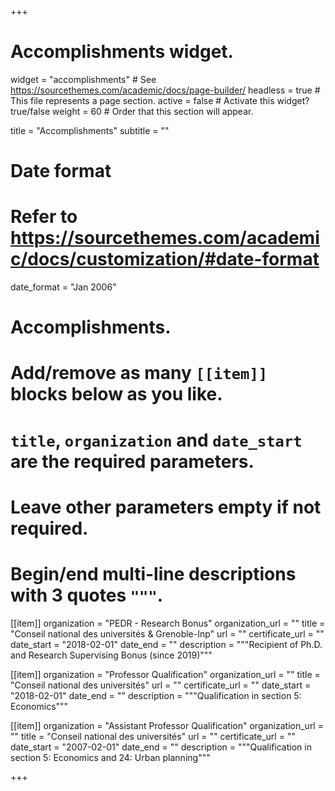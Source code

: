 +++
# Accomplishments widget.
widget = "accomplishments"  # See https://sourcethemes.com/academic/docs/page-builder/
headless = true  # This file represents a page section.
active = false  # Activate this widget? true/false
weight = 60  # Order that this section will appear.

title = "Accomplish&shy;ments"
subtitle = ""

# Date format
#   Refer to https://sourcethemes.com/academic/docs/customization/#date-format
date_format = "Jan 2006"

# Accomplishments.
#   Add/remove as many `[[item]]` blocks below as you like.
#   `title`, `organization` and `date_start` are the required parameters.
#   Leave other parameters empty if not required.
#   Begin/end multi-line descriptions with 3 quotes `"""`.

[[item]]
  organization = "PEDR - Research Bonus"
  organization_url = ""
  title = "Conseil national des universités & Grenoble-Inp"
  url = ""
  certificate_url = ""
  date_start = "2018-02-01"
  date_end = ""
  description = """Recipient of Ph.D. and Research Supervising Bonus (since 2019)"""


[[item]]
  organization = "Professor Qualification"
  organization_url = ""
  title = "Conseil national des universités"
  url = ""
  certificate_url = ""
  date_start = "2018-02-01"
  date_end = ""
  description = """Qualification in section 5: Economics"""


[[item]]
  organization = "Assistant Professor Qualification"
  organization_url = ""
  title = "Conseil national des universités"
  url = ""
  certificate_url = ""
  date_start = "2007-02-01"
  date_end = ""
  description = """Qualification in section 5: Economics and 24: Urban planning"""

  

+++
